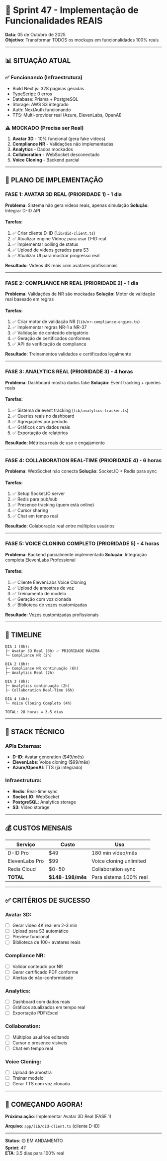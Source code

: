 
# 🚀 Sprint 47 - Implementação de Funcionalidades REAIS

**Data**: 05 de Outubro de 2025  
**Objetivo**: Transformar TODOS os mockups em funcionalidades 100% reais

---

## 📊 SITUAÇÃO ATUAL

### ✅ Funcionando (Infraestrutura)
- Build Next.js: 328 páginas geradas
- TypeScript: 0 erros
- Database: Prisma + PostgreSQL
- Storage: AWS S3 integrado
- Auth: NextAuth funcionando
- TTS: Multi-provider real (Azure, ElevenLabs, OpenAI)

### ⚠️ MOCKADO (Precisa ser Real)
1. **Avatar 3D** - 10% funcional (gera fake videos)
2. **Compliance NR** - Validações não implementadas
3. **Analytics** - Dados mockados
4. **Collaboration** - WebSocket desconectado
5. **Voice Cloning** - Backend parcial

---

## 🎯 PLANO DE IMPLEMENTAÇÃO

### **FASE 1: AVATAR 3D REAL (PRIORIDADE 1)** - 1 dia
**Problema**: Sistema não gera vídeos reais, apenas simulação
**Solução**: Integrar D-ID API

#### Tarefas:
1. ✅ Criar cliente D-ID (`lib/did-client.ts`)
2. ✅ Atualizar engine Vidnoz para usar D-ID real
3. ✅ Implementar polling de status
4. ✅ Upload de vídeos gerados para S3
5. ✅ Atualizar UI para mostrar progresso real

**Resultado**: Vídeos 4K reais com avatares profissionais

---

### **FASE 2: COMPLIANCE NR REAL (PRIORIDADE 2)** - 1 dia
**Problema**: Validações de NR são mockadas
**Solução**: Motor de validação real baseado em regras

#### Tarefas:
1. ✅ Criar motor de validação NR (`lib/nr-compliance-engine.ts`)
2. ✅ Implementar regras NR-1 a NR-37
3. ✅ Validação de conteúdo obrigatório
4. ✅ Geração de certificados conformes
5. ✅ API de verificação de compliance

**Resultado**: Treinamentos validados e certificados legalmente

---

### **FASE 3: ANALYTICS REAL (PRIORIDADE 3)** - 4 horas
**Problema**: Dashboard mostra dados fake
**Solução**: Event tracking + queries reais

#### Tarefas:
1. ✅ Sistema de event tracking (`lib/analytics-tracker.ts`)
2. ✅ Queries reais no dashboard
3. ✅ Agregações por período
4. ✅ Gráficos com dados reais
5. ✅ Exportação de relatórios

**Resultado**: Métricas reais de uso e engajamento

---

### **FASE 4: COLLABORATION REAL-TIME (PRIORIDADE 4)** - 6 horas
**Problema**: WebSocket não conecta
**Solução**: Socket.IO + Redis para sync

#### Tarefas:
1. ✅ Setup Socket.IO server
2. ✅ Redis para pub/sub
3. ✅ Presence tracking (quem está online)
4. ✅ Cursor sharing
5. ✅ Chat em tempo real

**Resultado**: Colaboração real entre múltiplos usuários

---

### **FASE 5: VOICE CLONING COMPLETO (PRIORIDADE 5)** - 4 horas
**Problema**: Backend parcialmente implementado
**Solução**: Integração completa ElevenLabs Professional

#### Tarefas:
1. ✅ Cliente ElevenLabs Voice Cloning
2. ✅ Upload de amostras de voz
3. ✅ Treinamento de modelo
4. ✅ Geração com voz clonada
5. ✅ Biblioteca de vozes customizadas

**Resultado**: Vozes customizadas profissionais

---

## 📅 TIMELINE

```
DIA 1 (8h):
├─ Avatar 3D Real (6h) ✅ PRIORIDADE MÁXIMA
└─ Compliance NR (2h)

DIA 2 (8h):
├─ Compliance NR continuação (6h)
├─ Analytics Real (2h)

DIA 3 (8h):
├─ Analytics continuação (2h)
├─ Collaboration Real-Time (6h)

DIA 4 (4h):
└─ Voice Cloning Completo (4h)

TOTAL: 28 horas = 3.5 dias
```

---

## 🔧 STACK TÉCNICO

### APIs Externas:
- **D-ID**: Avatar generation ($49/mês)
- **ElevenLabs**: Voice cloning ($99/mês)
- **Azure/OpenAI**: TTS (já integrado)

### Infraestrutura:
- **Redis**: Real-time sync
- **Socket.IO**: WebSocket
- **PostgreSQL**: Analytics storage
- **S3**: Video storage

---

## 💰 CUSTOS MENSAIS

| Serviço | Custo | Uso |
|---------|-------|-----|
| D-ID Pro | $49 | 180 min vídeo/mês |
| ElevenLabs Pro | $99 | Voice cloning unlimited |
| Redis Cloud | $0-50 | Collaboration sync |
| **TOTAL** | **$148-198/mês** | Para sistema 100% real |

---

## ✅ CRITÉRIOS DE SUCESSO

### Avatar 3D:
- [ ] Gerar vídeo 4K real em 2-3 min
- [ ] Upload para S3 automático
- [ ] Preview funcional
- [ ] Biblioteca de 100+ avatares reais

### Compliance NR:
- [ ] Validar conteúdo por NR
- [ ] Gerar certificado PDF conforme
- [ ] Alertas de não-conformidade

### Analytics:
- [ ] Dashboard com dados reais
- [ ] Gráficos atualizados em tempo real
- [ ] Exportação PDF/Excel

### Collaboration:
- [ ] Múltiplos usuários editando
- [ ] Cursor e presence visíveis
- [ ] Chat em tempo real

### Voice Cloning:
- [ ] Upload de amostra
- [ ] Treinar modelo
- [ ] Gerar TTS com voz clonada

---

## 🚀 COMEÇANDO AGORA!

**Próxima ação**: Implementar Avatar 3D Real (FASE 1)

**Arquivo**: `app/lib/did-client.ts` (cliente D-ID)

---

**Status**: 🟡 EM ANDAMENTO  
**Sprint**: 47  
**ETA**: 3.5 dias para 100% real


